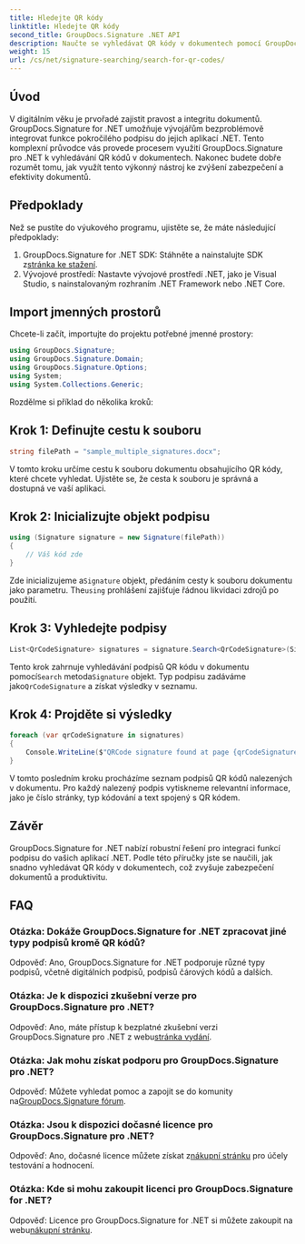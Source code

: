 ```yaml
---
title: Hledejte QR kódy
linktitle: Hledejte QR kódy
second_title: GroupDocs.Signature .NET API
description: Naučte se vyhledávat QR kódy v dokumentech pomocí GroupDocs.Signature for .NET. Vylepšete zabezpečení dokumentů bez námahy.
weight: 15
url: /cs/net/signature-searching/search-for-qr-codes/
---
```

## Úvod

V digitálním věku je prvořadé zajistit pravost a integritu dokumentů. GroupDocs.Signature for .NET umožňuje vývojářům bezproblémově integrovat funkce pokročilého podpisu do jejich aplikací .NET. Tento komplexní průvodce vás provede procesem využití GroupDocs.Signature pro .NET k vyhledávání QR kódů v dokumentech. Nakonec budete dobře rozumět tomu, jak využít tento výkonný nástroj ke zvýšení zabezpečení a efektivity dokumentů.

## Předpoklady

Než se pustíte do výukového programu, ujistěte se, že máte následující předpoklady:

1.  GroupDocs.Signature for .NET SDK: Stáhněte a nainstalujte SDK z[stránka ke stažení](https://releases.groupdocs.com/signature/net/).
2. Vývojové prostředí: Nastavte vývojové prostředí .NET, jako je Visual Studio, s nainstalovaným rozhraním .NET Framework nebo .NET Core.

## Import jmenných prostorů

Chcete-li začít, importujte do projektu potřebné jmenné prostory:

```csharp
using GroupDocs.Signature;
using GroupDocs.Signature.Domain;
using GroupDocs.Signature.Options;
using System;
using System.Collections.Generic;
```

Rozdělme si příklad do několika kroků:

## Krok 1: Definujte cestu k souboru

```csharp
string filePath = "sample_multiple_signatures.docx";
```

V tomto kroku určíme cestu k souboru dokumentu obsahujícího QR kódy, které chcete vyhledat. Ujistěte se, že cesta k souboru je správná a dostupná ve vaší aplikaci.

## Krok 2: Inicializujte objekt podpisu

```csharp
using (Signature signature = new Signature(filePath))
{
    // Váš kód zde
}
```

 Zde inicializujeme a`Signature` objekt, předáním cesty k souboru dokumentu jako parametru. The`using` prohlášení zajišťuje řádnou likvidaci zdrojů po použití.

## Krok 3: Vyhledejte podpisy

```csharp
List<QrCodeSignature> signatures = signature.Search<QrCodeSignature>(SignatureType.QrCode);
```

 Tento krok zahrnuje vyhledávání podpisů QR kódu v dokumentu pomocí`Search` metoda`Signature` objekt. Typ podpisu zadáváme jako`QrCodeSignature` a získat výsledky v seznamu.

## Krok 4: Projděte si výsledky

```csharp
foreach (var qrCodeSignature in signatures)
{
    Console.WriteLine($"QRCode signature found at page {qrCodeSignature.PageNumber} with type {qrCodeSignature.EncodeType.TypeName} and text {qrCodeSignature.Text}");
}
```

V tomto posledním kroku procházíme seznam podpisů QR kódů nalezených v dokumentu. Pro každý nalezený podpis vytiskneme relevantní informace, jako je číslo stránky, typ kódování a text spojený s QR kódem.

## Závěr

GroupDocs.Signature for .NET nabízí robustní řešení pro integraci funkcí podpisu do vašich aplikací .NET. Podle této příručky jste se naučili, jak snadno vyhledávat QR kódy v dokumentech, což zvyšuje zabezpečení dokumentů a produktivitu.

## FAQ

### Otázka: Dokáže GroupDocs.Signature for .NET zpracovat jiné typy podpisů kromě QR kódů?
Odpověď: Ano, GroupDocs.Signature for .NET podporuje různé typy podpisů, včetně digitálních podpisů, podpisů čárových kódů a dalších.

### Otázka: Je k dispozici zkušební verze pro GroupDocs.Signature pro .NET?
 Odpověď: Ano, máte přístup k bezplatné zkušební verzi GroupDocs.Signature pro .NET z webu[stránka vydání](https://releases.groupdocs.com/).

### Otázka: Jak mohu získat podporu pro GroupDocs.Signature pro .NET?
 Odpověď: Můžete vyhledat pomoc a zapojit se do komunity na[GroupDocs.Signature fórum](https://forum.groupdocs.com/c/signature/13).

### Otázka: Jsou k dispozici dočasné licence pro GroupDocs.Signature pro .NET?
 Odpověď: Ano, dočasné licence můžete získat z[nákupní stránku](https://purchase.groupdocs.com/temporary-license/) pro účely testování a hodnocení.

### Otázka: Kde si mohu zakoupit licenci pro GroupDocs.Signature for .NET?
 Odpověď: Licence pro GroupDocs.Signature for .NET si můžete zakoupit na webu[nákupní stránku](https://purchase.groupdocs.com/buy).